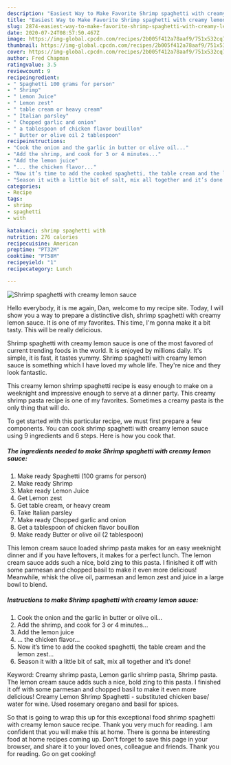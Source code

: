 ```yaml
---
description: "Easiest Way to Make Favorite Shrimp spaghetti with creamy lemon sauce"
title: "Easiest Way to Make Favorite Shrimp spaghetti with creamy lemon sauce"
slug: 2874-easiest-way-to-make-favorite-shrimp-spaghetti-with-creamy-lemon-sauce
date: 2020-07-24T08:57:50.467Z
image: https://img-global.cpcdn.com/recipes/2b005f412a78aaf9/751x532cq70/shrimp-spaghetti-with-creamy-lemon-sauce-recipe-main-photo.jpg
thumbnail: https://img-global.cpcdn.com/recipes/2b005f412a78aaf9/751x532cq70/shrimp-spaghetti-with-creamy-lemon-sauce-recipe-main-photo.jpg
cover: https://img-global.cpcdn.com/recipes/2b005f412a78aaf9/751x532cq70/shrimp-spaghetti-with-creamy-lemon-sauce-recipe-main-photo.jpg
author: Fred Chapman
ratingvalue: 3.5
reviewcount: 9
recipeingredient:
- " Spaghetti 100 grams for person"
- " Shrimp"
- " Lemon Juice"
- " Lemon zest"
- " table cream or heavy cream"
- " Italian parsley"
- " Chopped garlic and onion"
- " a tablespoon of chicken flavor bouillon"
- " Butter or olive oil 2 tablespoon"
recipeinstructions:
- "Cook the onion and the garlic in butter or olive oil..."
- "Add the shrimp, and cook for 3 or 4 minutes..."
- "Add the lemon juice"
- "... the chicken flavor..."
- "Now it’s time to add the cooked spaghetti, the table cream and the lemon zest..."
- "Season it with a little bit of salt, mix all together and it’s done!"
categories:
- Recipe
tags:
- shrimp
- spaghetti
- with

katakunci: shrimp spaghetti with 
nutrition: 276 calories
recipecuisine: American
preptime: "PT32M"
cooktime: "PT58M"
recipeyield: "1"
recipecategory: Lunch

---
```



![Shrimp spaghetti with creamy lemon sauce](https://img-global.cpcdn.com/recipes/2b005f412a78aaf9/751x532cq70/shrimp-spaghetti-with-creamy-lemon-sauce-recipe-main-photo.jpg)

Hello everybody, it is me again, Dan, welcome to my recipe site. Today, I will show you a way to prepare a distinctive dish, shrimp spaghetti with creamy lemon sauce. It is one of my favorites. This time, I'm gonna make it a bit tasty. This will be really delicious.

Shrimp spaghetti with creamy lemon sauce is one of the most favored of current trending foods in the world. It is enjoyed by millions daily. It's simple, it is fast, it tastes yummy. Shrimp spaghetti with creamy lemon sauce is something which I have loved my whole life. They're nice and they look fantastic.

This creamy lemon shrimp spaghetti recipe is easy enough to make on a weeknight and impressive enough to serve at a dinner party. This creamy shrimp pasta recipe is one of my favorites. Sometimes a creamy pasta is the only thing that will do.


To get started with this particular recipe, we must first prepare a few components. You can cook shrimp spaghetti with creamy lemon sauce using 9 ingredients and 6 steps. Here is how you cook that.

<!--inarticleads1-->

##### The ingredients needed to make Shrimp spaghetti with creamy lemon sauce:

1. Make ready  Spaghetti (100 grams for person)
1. Make ready  Shrimp
1. Make ready  Lemon Juice
1. Get  Lemon zest
1. Get  table cream, or heavy cream
1. Take  Italian parsley
1. Make ready  Chopped garlic and onion
1. Get  a tablespoon of chicken flavor bouillon
1. Make ready  Butter or olive oil (2 tablespoon)


This lemon cream sauce loaded shrimp pasta makes for an easy weeknight dinner and if you have leftovers, it makes for a perfect lunch. The lemon cream sauce adds such a nice, bold zing to this pasta. I finished it off with some parmesan and chopped basil to make it even more delicious! Meanwhile, whisk the olive oil, parmesan and lemon zest and juice in a large bowl to blend. 

<!--inarticleads2-->

##### Instructions to make Shrimp spaghetti with creamy lemon sauce:

1. Cook the onion and the garlic in butter or olive oil...
1. Add the shrimp, and cook for 3 or 4 minutes...
1. Add the lemon juice
1. ... the chicken flavor...
1. Now it’s time to add the cooked spaghetti, the table cream and the lemon zest...
1. Season it with a little bit of salt, mix all together and it’s done!


Keyword: Creamy shrimp pasta, Lemon garlic shrimp pasta, Shrimp pasta. The lemon cream sauce adds such a nice, bold zing to this pasta. I finished it off with some parmesan and chopped basil to make it even more delicious! Creamy Lemon Shrimp Spaghetti - substituted chicken base/ water for wine. Used rosemary oregano and basil for spices. 

So that is going to wrap this up for this exceptional food shrimp spaghetti with creamy lemon sauce recipe. Thank you very much for reading. I am confident that you will make this at home. There is gonna be interesting food at home recipes coming up. Don't forget to save this page in your browser, and share it to your loved ones, colleague and friends. Thank you for reading. Go on get cooking!
